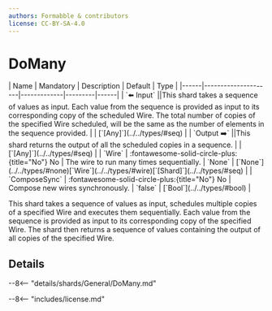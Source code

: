 ```yaml
---
authors: Formabble & contributors
license: CC-BY-SA-4.0
---
```



# DoMany

<div class="sh-parameters" markdown="1">
| Name | Mandatory | Description | Default | Type |
|------|---------------------|-------------|---------|------|
| `⬅️ Input` ||This shard takes a sequence of values as input. Each value from the sequence is provided as input to its corresponding copy of the scheduled Wire. The total number of copies of the specified Wire scheduled, will be the same as the number of elements in the sequence provided. | | [`[Any]`](../../types/#seq) |
| `Output ➡️` ||This shard returns the output of all the scheduled copies in a sequence. | | [`[Any]`](../../types/#seq) |
| `Wire` | :fontawesome-solid-circle-plus:{title="No"} No  | The wire to run many times sequentially. | `None` | [`None`](../../types/#none)[`Wire`](../../types/#wire)[`[Shard]`](../../types/#seq) |
| `ComposeSync` | :fontawesome-solid-circle-plus:{title="No"} No  | Compose new wires synchronously. | `false` | [`Bool`](../../types/#bool) |

</div>

This shard takes a sequence of values as input, schedules multiple copies of a specified Wire and executes them sequentially. Each value from the sequence is provided as input to its corresponding copy of the specified Wire. The shard then returns a sequence of values containing the output of all copies of the specified Wire.

## Details

--8<-- "details/shards/General/DoMany.md"


--8<-- "includes/license.md"

